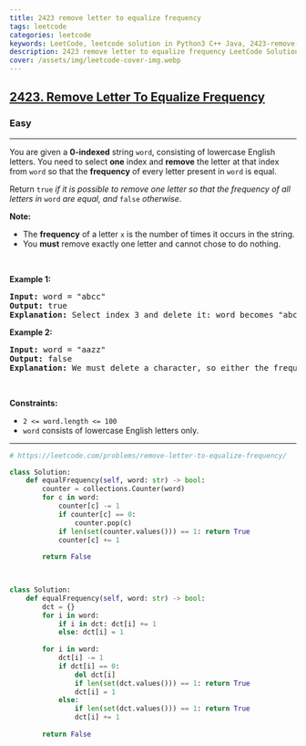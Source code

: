 ```yaml
---
title: 2423 remove letter to equalize frequency
tags: leetcode
categories: leetcode
keywords: LeetCode, leetcode solution in Python3 C++ Java, 2423-remove-letter-to-equalize-frequency solution
description: 2423 remove letter to equalize frequency LeetCode Solution Explained
cover: /assets/img/leetcode-cover-img.webp
---
```



<h2><a href="https://leetcode.com/problems/remove-letter-to-equalize-frequency/">2423. Remove Letter To Equalize Frequency</a></h2><h3>Easy</h3><hr><div><p>You are given a <strong>0-indexed</strong> string <code>word</code>, consisting of lowercase English letters. You need to select <strong>one</strong> index and <strong>remove</strong> the letter at that index from <code>word</code> so that the <strong>frequency</strong> of every letter present in <code>word</code> is equal.</p>

<p>Return<em> </em><code>true</code><em> if it is possible to remove one letter so that the frequency of all letters in </em><code>word</code><em> are equal, and </em><code>false</code><em> otherwise</em>.</p>

<p><strong>Note:</strong></p>

<ul>
	<li>The <b>frequency</b> of a letter <code>x</code> is the number of times it occurs in the string.</li>
	<li>You <strong>must</strong> remove exactly one letter and cannot chose to do nothing.</li>
</ul>

<p>&nbsp;</p>
<p><strong>Example 1:</strong></p>

<pre><strong>Input:</strong> word = "abcc"
<strong>Output:</strong> true
<strong>Explanation:</strong> Select index 3 and delete it: word becomes "abc" and each character has a frequency of 1.
</pre>

<p><strong>Example 2:</strong></p>

<pre><strong>Input:</strong> word = "aazz"
<strong>Output:</strong> false
<strong>Explanation:</strong> We must delete a character, so either the frequency of "a" is 1 and the frequency of "z" is 2, or vice versa. It is impossible to make all present letters have equal frequency.
</pre>

<p>&nbsp;</p>
<p><strong>Constraints:</strong></p>

<ul>
	<li><code>2 &lt;= word.length &lt;= 100</code></li>
	<li><code>word</code> consists of lowercase English letters only.</li>
</ul>
</div>

---




```python
# https://leetcode.com/problems/remove-letter-to-equalize-frequency/

class Solution:
    def equalFrequency(self, word: str) -> bool:
        counter = collections.Counter(word)
        for c in word:
            counter[c] -= 1
            if counter[c] == 0:
                counter.pop(c)
            if len(set(counter.values())) == 1: return True
            counter[c] += 1
        
        return False
    


class Solution:
    def equalFrequency(self, word: str) -> bool:
        dct = {}
        for i in word:
            if i in dct: dct[i] += 1
            else: dct[i] = 1
        
        for i in word:
            dct[i] -= 1
            if dct[i] == 0:
                del dct[i]
                if len(set(dct.values())) == 1: return True
                dct[i] = 1
            else:
                if len(set(dct.values())) == 1: return True
                dct[i] += 1
        
        return False
```
